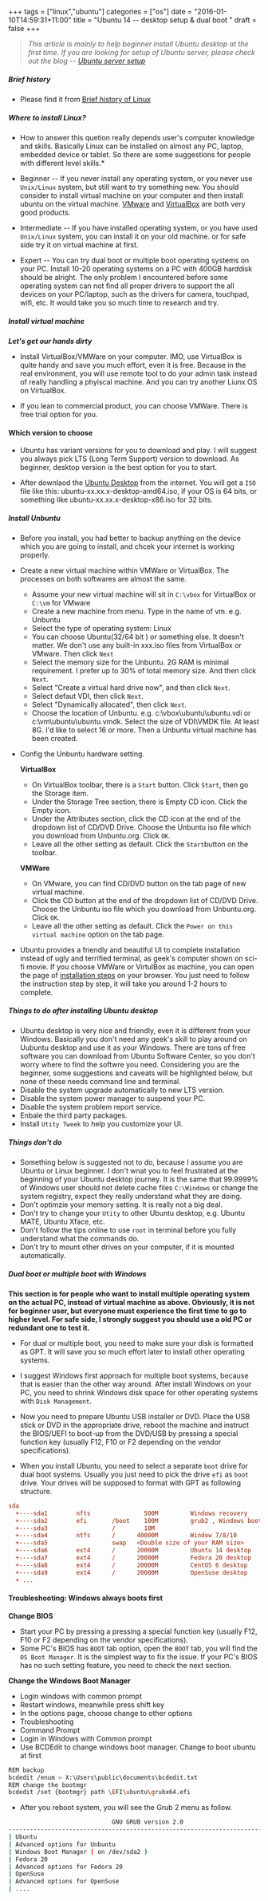 +++
tags =  ["linux","ubuntu"]
categories = ["os"]
date = "2016-01-10T14:59:31+11:00"
title = "Ubuntu 14 -- desktop setup & dual boot "
draft = false
+++

> *This article is mainly to help beginner install Ubuntu desktop at the first time. If you are looking for setup of Ubuntu server, please check out the blog -- [Ubuntu server setup](/blog/ubuntu-server-14/)*

##### Brief history
* Please find it from [Brief history of Linux](/blog/linux-history/)

##### Where to install Linux?

* How to answer this quetion really depends user's computer knowledge and skills. Basically Linux can be installed on almost any PC, laptop, embedded device or tablet. So there are some suggestions for people with different level skills.*

* Beginner -- If you never install any operating system, or you never use `Unix/Linux` system, but still want to try something new. You should consider to install virtual machine on your computer and then install ubuntu on the virtual machine. [VMware](http://www.vmware.com) and [VirtualBox](https://www.virtualbox.org) are both very good products. 
    
* Intermediate -- If you have installed operating system, or you have used `Unix/Linux` system, you can install it on your old machine. or for safe side try it on virtual machine at first. 

* Expert -- You can try dual boot or multiple boot operating systems on your PC. Install 10-20 operating systems on a PC with 400GB harddisk should be alright. The only problem I encountered before some operating system can not find all proper drivers to support the all devices on your PC/laptop, such as the drivers for camera, touchpad, wifi, etc. It would take you so much time to research and try. 


##### Install virtual machine

__*Let's get our hands dirty*__

* Install VirtualBox/VMWare on your computer. IMO, use VirtualBox is quite handy and save you much effort, even it is free. Because in the real environment, you will use remote tool to do your admin task instead of really handling a phyiscal machine. And you can try another Liunx OS on VirtualBox.

* If you lean to commercial product, you can choose VMWare. There is free trial option for you. 

#### Which version to choose

* Ubuntu has variant versions for you to download and play. I will suggest you always pick LTS (Long Term Support) version to download. As beginner, desktop version is the best option for you to start. 

* After downlaod the [Ubuntu Desktop](https://www.ubuntu.com/download/desktop) from the internet. You will get a `ISO` file like this: ubuntu-xx.xx.x-desktop-amd64.iso, if your OS is 64 bits, or something like ubuntu-xx.xx.x-desktop-x86.iso for 32 bits.


##### Install Unbuntu

* Before you install, you had better to backup anything on the device which you are going to install, and chcek your internet is working properly. 

* Create a new virtual machine within VMWare or VirtualBox. The processes on both softwares are almost the same. 
    * Assume your new virtual machine will sit in `C:\vbox` for VirtualBox or `C:\vm` for VMware 
    * Create a new machine from menu. Type in the name of vm. e.g. Unbuntu
    * Select the type of operating system: Linux
    * You can choose Ubuntu(32/64 bit ) or something else. It doesn't matter. We don't use any built-in xxx.iso files from VirtualBox or VMware. Then click `Next`
    * Select the memory size for the Unbuntu. 2G RAM is minimal requirement. I prefer up to 30% of total memory size. And then click `Next`.
    * Select "Create a virtual hard drive now", and then click `Next`.
    * Select defaut VDI, then click `Next`.
    * Select "Dynamically allocated", then click `Next`.
    * Choose the location of Unbuntu. e.g. c:\vbox\ubuntu\ubuntu.vdi or c:\vm\ubuntu\ubuntu.vmdk. Select the size of VDI\VMDK file. At least 8G. I'd like to select 16 or more. Then a Unbuntu virtual machine has been created. 
 
* Config the Unbuntu hardware setting. 

    **VirtualBox**

    * On VirtualBox toolbar, there is a `Start` button. Click `Start`, then go the Storage item. 
    * Under the Storage Tree section, there is Empty CD icon. Click the Empty icon.     
    * Under the Attributes section, click the CD icon at the end of the dropdown list of CD/DVD Drive. Choose the Unbuntu iso file which you download from Unbuntu.org. Click `OK`.
    * Leave all the other setting as default. Click the `Start`button on the toolbar. 

    **VMWare**

    * On VMware, you can find CD/DVD button on the tab page of new virtual machine. 
    * Click the CD button at the end of the dropdown list of CD/DVD Drive. Choose the Unbuntu iso file which you download from Unbuntu.org. Click `OK`.
    * Leave all the other setting as default. Click the `Power on this virtual machine` option on the tab page. 


* Ubuntu provides a friendly and beautiful UI to complete installation instead of ugly and terrified terminal, as geek's computer shown on sci-fi movie. If you choose VMWare or VirtulBox as machine, you can open the page of [installation steps](https://www.ubuntu.com/download/desktop/install-ubuntu-desktop) on your browser. You just need to follow the instruction step by step, it will take you around 1-2 hours to complete. 

##### Things to do after installing Ubuntu desktop

* Ubuntu desktop is very nice and friendly, even it is different from your Windows. Basically you don't need any geek's skill to play around on Uubuntu desktop and use it as your Windows. There are tons of free software you can download from Ubuntu Software Center, so you don't worry where to find the softwre you need. Considering you are the beginner, some suggestions and caveats will be highlighted below, but none of these needs command line and terminal. 
 * Disable the system upgrade automatically to new LTS version.
 * Disable the system power manager to suspend your PC.
 * Disable the system problem report service.
 * Enbale the third party packages. 
 * Install `Utity Tweek` to help you customize your UI. 

##### Things don't do

* Something below is suggested not to do, because I assume you are Ubuntu or Linux beginner. I don't wnat you to feel frustrated at the beginning of your Ubuntu desktop journey. It is the same that 99.9999% of Windows user should not delete cache files `C:\Windows` or change the system registry, expect they really understand what they are doing.     
 * Don't optimzie your memory setting. It is really not a big deal. 
 * Don't try to change your `Utity` to other Ubuntu desktop, e.g. Ubuntu MATE, Ubuntu Xface, etc.    
 * Don't follow the tips online to use `root` in terminal before you fully understand what the commands do.
 * Don't try to mount other drives on your computer, if it is mounted automatically.   


##### Dual boot or multiple boot with Windows

**This section is for  people who want to install multiple operating system on the actual PC, instead of virtual machine as above. Obviously, it is not for beginner user, but everyone must experience the first time to go to higher level. For safe side, I strongly suggest you should use a old PC or redundant one to test it.**

* For dual or multiple boot, you need to make sure your disk is formatted as GPT. It will save you so much effort later to install other operating systems. 

* I suggest Windows first approach for multiple boot systems, because that is easier than the other way around. After install Windows on your PC, you need to shrink Windows disk space for other operating systems with `Disk Management`. 

* Now you need to prepare Ubuntu USB installer or DVD. Place the USB stick or DVD in the appropriate drive, reboot the machine and instruct the BIOS/UEFI to boot-up from the DVD/USB by pressing a special function key (usually F12, F10 or F2 depending on the vendor specifications).

* When you install Ubuntu, you need to select a separate `boot` drive for dual boot systems. Usually you just need to pick the drive `efi` as `boot` drive. Your drives will be supposed to format with GPT as following structure.

```ini
sda
  +----sda1        nfts               500M         Windows recovery
  +----sda2        efi       /boot    100M         grub2 , Windows boot manager
  +----sda3                  /        10M            
  +----sda4        ntfs      /      40000M         Window 7/8/10
  +----sda5                  swap   <Double size of your RAM size>   
  +----sda6        ext4      /      20000M         Ubuntu 14 desktop
  +----sda7        ext4      /      20000M         Fedora 20 desktop           
  +----sda8        ext4      /      20000M         CentOS 6 desktop
  +----sda9        ext4      /      20000M         OpenSuse desktop
  + ...
```

#### Troubleshooting: Windows always boots first

**Change BIOS**
* Start your PC by pressing a pressing a special function key (usually F12, F10 or F2 depending on the vendor specifications).
* Some PC's BIOS has `BOOT` tab option, open the `BOOT` tab, you will find the `OS Boot Manager`. It is the simplest way to fix the issue. If your PC's BIOS has no such setting feature, you need to check the next section. 

**Change the Windows Boot Manager**
* Login windows with common prompt 
* Restart windows, meanwhile press shift key
* In the options page, choose change to other options
* Troubleshooting
* Command Prompt
* Login in Windows with Common prompt
* Use BCDEdit to change windows boot manager. Change to boot ubuntu at first

```bash
REM backup
bcdedit /enum > X:\Users\public\documents\bcdedit.txt
REM change the bootmgr 
bcdedit /set {bootmgr} path \EFI\ubuntu\grubx64.efi
```
* After you reboot system, you will see the Grub 2 menu as follow.

```bash
                             GNU GRUB version 2.0
---------------------------------------------------------------------------------- 
| Ubuntu 
| Advanced options for Unbuntu
| Windows Boot Manager ( on /dev/sda2 )
| Fedora 20
| Advanced options for Fedora 20
| OpenSuse 
| Advanced options for OpenSuse
| ....

```

